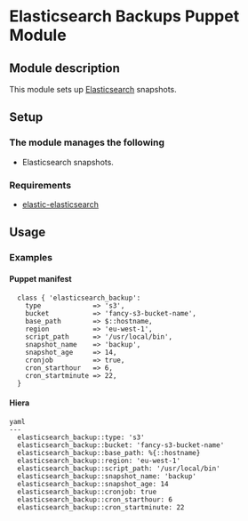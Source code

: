 # Elasticsearch Backups Puppet Module

## Module description

This module sets up [Elasticsearch](https://www.elastic.co/overview/elasticsearch/) snapshots.

## Setup

### The module manages the following

* Elasticsearch snapshots.

### Requirements

* [elastic-elasticsearch](https://forge.puppet.com/elastic/elasticsearch)

## Usage

### Examples

#### Puppet manifest

```puppet
  class { 'elasticsearch_backup':
    type             => 's3',
    bucket           => 'fancy-s3-bucket-name',
    base_path        => $::hostname,
    region           => 'eu-west-1',
    script_path      => '/usr/local/bin',
    snapshot_name    => 'backup',
    snapshot_age     => 14,
    cronjob          => true,
    cron_starthour   => 6,
    cron_startminute => 22,
  }
```

#### Hiera

```
yaml
---
  elasticsearch_backup::type: 's3'
  elasticsearch_backup::bucket: 'fancy-s3-bucket-name'
  elasticsearch_backup::base_path: %{::hostname}
  elasticsearch_backup::region: 'eu-west-1'
  elasticsearch_backup::script_path: '/usr/local/bin'
  elasticsearch_backup::snapshot_name: 'backup'
  elasticsearch_backup::snapshot_age: 14
  elasticsearch_backup::cronjob: true
  elasticsearch_backup::cron_starthour: 6
  elasticsearch_backup::cron_startminute: 22
```
